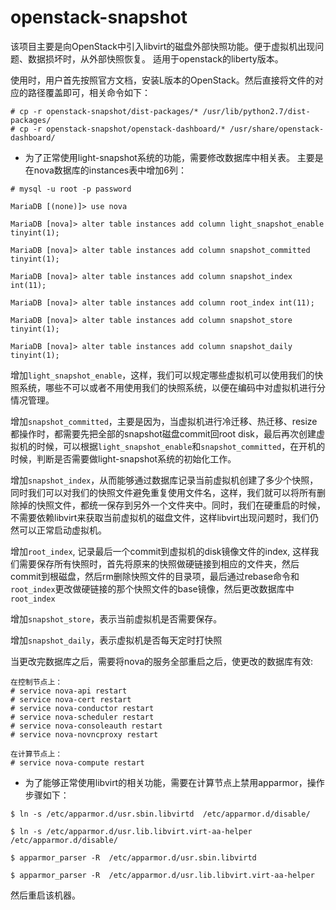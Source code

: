 # openstack-snapshot
该项目主要是向OpenStack中引入libvirt的磁盘外部快照功能。便于虚拟机出现问题、数据损坏时，从外部快照恢复。
适用于openstack的liberty版本。

使用时，用户首先按照官方文档，安装L版本的OpenStack。然后直接将文件的对应的路径覆盖即可，相关命令如下：
```
# cp -r openstack-snapshot/dist-packages/* /usr/lib/python2.7/dist-packages/
# cp -r openstack-snapshot/openstack-dashboard/* /usr/share/openstack-dashboard/
```

* 为了正常使用light-snapshot系统的功能，需要修改数据库中相关表。
  主要是在nova数据库的instances表中增加6列：
```
# mysql -u root -p password

MariaDB [(none)]> use nova

MariaDB [nova]> alter table instances add column light_snapshot_enable tinyint(1);

MariaDB [nova]> alter table instances add column snapshot_committed tinyint(1);

MariaDB [nova]> alter table instances add column snapshot_index int(11);

MariaDB [nova]> alter table instances add column root_index int(11);

MariaDB [nova]> alter table instances add column snapshot_store tinyint(1);

MariaDB [nova]> alter table instances add column snapshot_daily tinyint(1);
```
增加`light_snapshot_enable`，这样，我们可以规定哪些虚拟机可以使用我们的快照系统，哪些不可以或者不用使用我们的快照系统，以便在编码中对虚拟机进行分情况管理。

增加`snapshot_committed`，主要是因为，当虚拟机进行冷迁移、热迁移、resize都操作时，都需要先把全部的snapshot磁盘commit回root disk，最后再次创建虚拟机的时候，可以根据`light_snapshot_enable`和`snapshot_committed`，在开机的时候，判断是否需要做light-snapshot系统的初始化工作。

增加`snapshot_index`，从而能够通过数据库记录当前虚拟机创建了多少个快照，同时我们可以对我们的快照文件避免重复使用文件名，这样，我们就可以将所有删除掉的快照文件，都统一保存到另外一个文件夹中。同时，我们在硬重启的时候，不需要依赖libvirt来获取当前虚拟机的磁盘文件，这样libvirt出现问题时，我们仍然可以正常启动虚拟机。

增加`root_index`, 记录最后一个commit到虚拟机的disk镜像文件的index, 这样我们需要保存所有快照时，首先将原来的快照做硬链接到相应的文件夹，然后commit到根磁盘，然后rm删除快照文件的目录项，最后通过rebase命令和`root_index`更改做硬链接的那个快照文件的base镜像，然后更改数据库中`root_index`

增加`snapshot_store`，表示当前虚拟机是否需要保存。

增加`snapshot_daily`，表示虚拟机是否每天定时打快照


当更改完数据库之后，需要将nova的服务全部重启之后，使更改的数据库有效:
```
在控制节点上：
# service nova-api restart
# service nova-cert restart
# service nova-conductor restart
# service nova-scheduler restart
# service nova-consoleauth restart
# service nova-novncproxy restart

在计算节点上：
# service nova-compute restart
```

* 为了能够正常使用libvirt的相关功能，需要在计算节点上禁用apparmor，操作步骤如下：
```
$ ln -s /etc/apparmor.d/usr.sbin.libvirtd  /etc/apparmor.d/disable/

$ ln -s /etc/apparmor.d/usr.lib.libvirt.virt-aa-helper  /etc/apparmor.d/disable/

$ apparmor_parser -R  /etc/apparmor.d/usr.sbin.libvirtd

$ apparmor_parser -R  /etc/apparmor.d/usr.lib.libvirt.virt-aa-helper
```
然后重启该机器。
